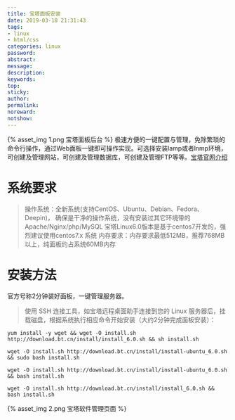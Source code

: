 ```yaml
---
title: 宝塔面板安装
date: 2019-03-18 21:31:43
tags:
- linux
- html/css
categories: linux
password:
abstract:
message:
description:
keywords:
top:
sticky:
author:
permalink:
noreward:
notshow:
---
```


{% asset_img 1.png 宝塔面板后台 %}
极速方便的一键配置与管理，免除繁琐的命令行操作，通过Web面板一键即可操作实现。可选择安装lamp或者lnmp环境，可创建及管理网站，可创建及管理数据库，可创建及管理FTP等等。[宝塔官网介绍](https://www.bt.cn/?invite_code=MV9sYXJnZHI=)
<!--more-->
# 系统要求
> 操作系统：全新系统(支持CentOS、Ubuntu、Debian、Fedora、Deepin)，
确保是干净的操作系统，没有安装过其它环境带的Apache/Nginx/php/MySQL
宝塔Linux6.0版本是基于centos7开发的，强烈建议使用centos7.x 系统
内存要求：内存要求最低512MB，推荐768MB以上，纯面板约占系统60MB内存

# 安装方法
官方号称2分钟装好面板，一键管理服务器。
> 使用 SSH 连接工具，如宝塔远程桌面助手连接到您的 Linux 服务器后，挂载磁盘，根据系统执行相应命令开始安装（大约2分钟完成面板安装）：

```Shell Centos安装脚本
yum install -y wget && wget -O install.sh http://download.bt.cn/install/install_6.0.sh && sh install.sh
```
```Shell Ubuntu/Deepin安装脚本
wget -O install.sh http://download.bt.cn/install/install-ubuntu_6.0.sh && sudo bash install.sh
```
```Shell Debian安装脚本
wget -O install.sh http://download.bt.cn/install/install-ubuntu_6.0.sh && bash install.sh
```
```Shell Fedora安装脚本
wget -O install.sh http://download.bt.cn/install/install_6.0.sh && bash install.sh
```
{% asset_img 2.png 宝塔软件管理页面 %}